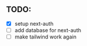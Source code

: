 ## TODO:

  - [x] setup next-auth
  - [ ] add database for next-auth
  - [ ] make tailwind work again